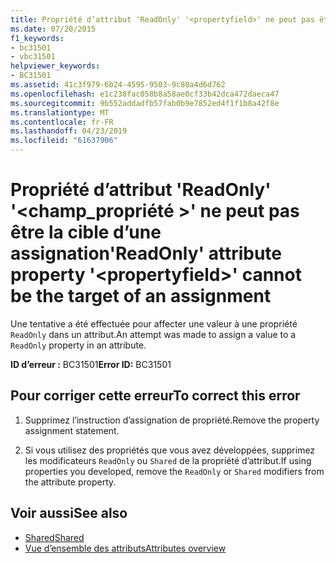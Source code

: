 ```yaml
---
title: Propriété d’attribut 'ReadOnly' '<propertyfield>' ne peut pas être la cible d’une assignation
ms.date: 07/20/2015
f1_keywords:
- bc31501
- vbc31501
helpviewer_keywords:
- BC31501
ms.assetid: 41c3f979-6b24-4595-9503-9c80a4d6d762
ms.openlocfilehash: e1c238fac058b8a58ae0cf33b42dca472daeca47
ms.sourcegitcommit: 9b552addadfb57fab0b9e7852ed4f1f1b8a42f8e
ms.translationtype: MT
ms.contentlocale: fr-FR
ms.lasthandoff: 04/23/2019
ms.locfileid: "61637906"
---
```

# <a name="readonly-attribute-property-propertyfield-cannot-be-the-target-of-an-assignment"></a><span data-ttu-id="d4770-102">Propriété d’attribut 'ReadOnly' '\<champ_propriété >' ne peut pas être la cible d’une assignation</span><span class="sxs-lookup"><span data-stu-id="d4770-102">'ReadOnly' attribute property '\<propertyfield>' cannot be the target of an assignment</span></span>
<span data-ttu-id="d4770-103">Une tentative a été effectuée pour affecter une valeur à une propriété `ReadOnly` dans un attribut.</span><span class="sxs-lookup"><span data-stu-id="d4770-103">An attempt was made to assign a value to a `ReadOnly` property in an attribute.</span></span>  
  
 <span data-ttu-id="d4770-104">**ID d’erreur :** BC31501</span><span class="sxs-lookup"><span data-stu-id="d4770-104">**Error ID:** BC31501</span></span>  
  
## <a name="to-correct-this-error"></a><span data-ttu-id="d4770-105">Pour corriger cette erreur</span><span class="sxs-lookup"><span data-stu-id="d4770-105">To correct this error</span></span>  
  
1. <span data-ttu-id="d4770-106">Supprimez l’instruction d’assignation de propriété.</span><span class="sxs-lookup"><span data-stu-id="d4770-106">Remove the property assignment statement.</span></span>  
  
2. <span data-ttu-id="d4770-107">Si vous utilisez des propriétés que vous avez développées, supprimez les modificateurs `ReadOnly` ou `Shared` de la propriété d’attribut.</span><span class="sxs-lookup"><span data-stu-id="d4770-107">If using properties you developed, remove the `ReadOnly` or `Shared` modifiers from the attribute property.</span></span>  
  
## <a name="see-also"></a><span data-ttu-id="d4770-108">Voir aussi</span><span class="sxs-lookup"><span data-stu-id="d4770-108">See also</span></span>

- [<span data-ttu-id="d4770-109">Shared</span><span class="sxs-lookup"><span data-stu-id="d4770-109">Shared</span></span>](../../visual-basic/language-reference/modifiers/shared.md)
- [<span data-ttu-id="d4770-110">Vue d’ensemble des attributs</span><span class="sxs-lookup"><span data-stu-id="d4770-110">Attributes overview</span></span>](~/docs/visual-basic/programming-guide/concepts/attributes/index.md)
